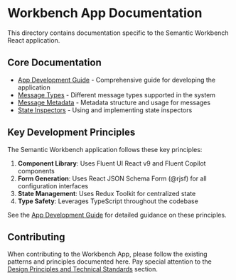 # Workbench App Documentation

This directory contains documentation specific to the Semantic Workbench React application.

## Core Documentation

- [App Development Guide](./APP_DEV_GUIDE.md) - Comprehensive guide for developing the application
- [Message Types](./MESSAGE_TYPES.md) - Different message types supported in the system
- [Message Metadata](./MESSAGE_METADATA.md) - Metadata structure and usage for messages
- [State Inspectors](./STATE_INSPECTORS.md) - Using and implementing state inspectors

## Key Development Principles

The Semantic Workbench application follows these key principles:

1. **Component Library**: Uses Fluent UI React v9 and Fluent Copilot components
2. **Form Generation**: Uses React JSON Schema Form (@rjsf) for all configuration interfaces
3. **State Management**: Uses Redux Toolkit for centralized state
4. **Type Safety**: Leverages TypeScript throughout the codebase

See the [App Development Guide](./APP_DEV_GUIDE.md) for detailed guidance on these principles.

## Contributing

When contributing to the Workbench App, please follow the existing patterns and principles documented here. Pay special attention to the [Design Principles and Technical Standards](./APP_DEV_GUIDE.md#design-principles-and-technical-standards) section.